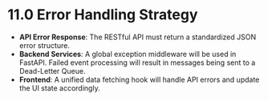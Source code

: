 # **11.0 Error Handling Strategy**

* **API Error Response**: The RESTful API must return a standardized JSON error structure.
* **Backend Services**: A global exception middleware will be used in FastAPI. Failed event processing will result in messages being sent to a Dead-Letter Queue.
* **Frontend**: A unified data fetching hook will handle API errors and update the UI state accordingly.
